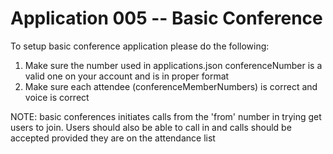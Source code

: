 Application 005 -- Basic Conference
=====================================================

To setup basic conference application please do the following:
  1. Make sure the number used in applications.json conferenceNumber
  is a valid one on your account and is in proper format
  2. Make sure each attendee (conferenceMemberNumbers) is correct 
  and voice is correct

NOTE:
basic conferences initiates calls from the 'from' number in trying
get users to join. Users should also be able to call in and calls should
be accepted provided they are on the attendance list
